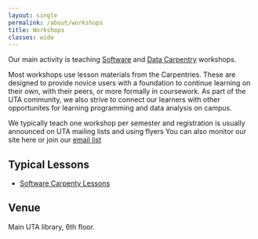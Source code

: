 ```yaml
---
layout: single
permalink: /about/workshops
title: Workshops
classes: wide
---
```


Our main activity is teaching [Software](https://software-carpentry.org/) and [Data Carpentry](http://www.datacarpentry.org/) workshops. 

<!--The cost for these 2-day workshops is $46 (as of 2018), of which about $30 goes towards food and drink (lunch and breaks). The rest is used for organizational logistics and the occasional [travel award]({{ site.baseurl }}/awards/). Our instructors, workshop members, and board all serve on a volunteer basis.-->

Most workshops use lesson materials from the Carpentries. These are designed to
provide novice users with a foundation to continue learning on their own,
with their peers, or more formally in coursework. As part of the UTA community, 
we also strive to connect our learners with other opportunites for learning 
programming and data analysis on campus.

We typically teach one workshop per semester and registration is 
usually announced on UTA mailing lists and using flyers You can 
also monitor our site here or join our [email list](https://groups.google.com/forum/#!forum/uta-carpentries)

## Typical Lessons

* [Software Carpenty Lessons](https://software-carpentry.org/lessons/)
<!-- * [Instructor Training](https://carpentries.github.io/instructor-training/) -->

## Venue

Main UTA library, 6th floor.
